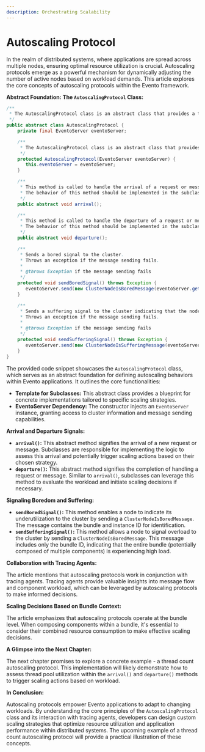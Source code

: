 ```yaml
---
description: Orchestrating Scalability
---
```


# Autoscaling Protocol

In the realm of distributed systems, where applications are spread across multiple nodes, ensuring optimal resource utilization is crucial. Autoscaling protocols emerge as a powerful mechanism for dynamically adjusting the number of active nodes based on workload demands. This article explores the core concepts of autoscaling protocols within the Evento framework.

**Abstract Foundation: The `AutoscalingProtocol` Class:**

```java
/**
 * The AutoscalingProtocol class is an abstract class that provides a template for autoscaling protocols in a cluster system.
 */
public abstract class AutoscalingProtocol {
    private final EventoServer eventoServer;

    /**
     * The AutoscalingProtocol class is an abstract class that provides a template for autoscaling protocols in a cluster system.
     */
    protected AutoscalingProtocol(EventoServer eventoServer) {
       this.eventoServer = eventoServer;
    }

    /**
     * This method is called to handle the arrival of a request or message.
     * The behavior of this method should be implemented in the subclass.
     */
    public abstract void arrival();

    /**
     * This method is called to handle the departure of a request or message.
     * The behavior of this method should be implemented in the subclass.
     */
    public abstract void departure();

    /**
     * Sends a bored signal to the cluster.
     * Throws an exception if the message sending fails.
     *
     * @throws Exception if the message sending fails
     */
    protected void sendBoredSignal() throws Exception {
       eventoServer.send(new ClusterNodeIsBoredMessage(eventoServer.getBundleId(), eventoServer.getInstanceId()));
    }

    /**
     * Sends a suffering signal to the cluster indicating that the node is suffering.
     * Throws an exception if the message sending fails.
     *
     * @throws Exception if the message sending fails
     */
    protected void sendSufferingSignal() throws Exception {
       eventoServer.send(new ClusterNodeIsSufferingMessage(eventoServer.getBundleId()));
    }
}
```

The provided code snippet showcases the `AutoscalingProtocol` class, which serves as an abstract foundation for defining autoscaling behaviors within Evento applications. It outlines the core functionalities:

* **Template for Subclasses:** This abstract class provides a blueprint for concrete implementations tailored to specific scaling strategies.
* **EventoServer Dependency:** The constructor injects an `EventoServer` instance, granting access to cluster information and message sending capabilities.

**Arrival and Departure Signals:**

* **`arrival()`:** This abstract method signifies the arrival of a new request or message. Subclasses are responsible for implementing the logic to assess this arrival and potentially trigger scaling actions based on their chosen strategy.
* **`departure()`:** This abstract method signifies the completion of handling a request or message. Similar to `arrival()`, subclasses can leverage this method to evaluate the workload and initiate scaling decisions if necessary.

**Signaling Boredom and Suffering:**

* **`sendBoredSignal()`:** This method enables a node to indicate its underutilization to the cluster by sending a `ClusterNodeIsBoredMessage`. The message contains the bundle and instance ID for identification.
* **`sendSufferingSignal()`:** This method allows a node to signal overload to the cluster by sending a `ClusterNodeIsBoredMessage`. This message includes only the bundle ID, indicating that the entire bundle (potentially composed of multiple components) is experiencing high load.

**Collaboration with Tracing Agents:**

The article mentions that autoscaling protocols work in conjunction with tracing agents. Tracing agents provide valuable insights into message flow and component workload, which can be leveraged by autoscaling protocols to make informed decisions.

**Scaling Decisions Based on Bundle Context:**

The article emphasizes that autoscaling protocols operate at the bundle level. When composing components within a bundle, it's essential to consider their combined resource consumption to make effective scaling decisions.

**A Glimpse into the Next Chapter:**

The next chapter promises to explore a concrete example - a thread count autoscaling protocol. This implementation will likely demonstrate how to assess thread pool utilization within the `arrival()` and `departure()` methods to trigger scaling actions based on workload.

**In Conclusion:**

Autoscaling protocols empower Evento applications to adapt to changing workloads. By understanding the core principles of the `AutoscalingProtocol` class and its interaction with tracing agents, developers can design custom scaling strategies that optimize resource utilization and application performance within distributed systems. The upcoming example of a thread count autoscaling protocol will provide a practical illustration of these concepts.
